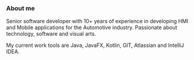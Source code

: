 ### About me

Senior software developer with 10+ years of experience in developing HMI and Mobile applications for the Automotive industry. 
Passionate about technology, software and visual arts.

My current work tools are Java, JavaFX, Kotlin, GIT, Atlassian and IntelliJ IDEA.

